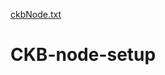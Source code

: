 [ckbNode.txt](https://github.com/nick1227223/CKB-node-setup/files/6983014/ckbNode.txt)
# CKB-node-setup
